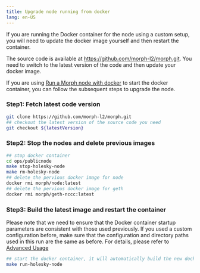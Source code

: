 ```yaml
---
title: Upgrade node running from docker
lang: en-US
---
```


If you are running the Docker container for the node using a custom setup, you will need to update the docker image yourself and then restart the container. 

The source code is available at https://github.com/morph-l2/morph.git. You need to switch to the latest version of the code and then update your docker image.

If you are using  [Run a Morph node with docker](../2-how-to-run-a-morph-node-docker.md) to start the docker container, you can follow the subsequent steps to upgrade the node.

### Step1:  Fetch latest code version 
```bash
git clone https://github.com/morph-l2/morph.git
## checkout the latest version of the source code you need
git checkout ${latestVersion}
```
### Step2: Stop the nodes and delete previous images

```bash
## stop docker container
cd ops/publicnode
make stop-holesky-node
make rm-holesky-node
## delete the pervious docker image for node
docker rmi morph/node:latest
## delete the pervious docker image for geth
docker rmi morph/geth-nccc:latest
```

### Step3: Build the latest image and restart the container

Please note that we need to ensure that the Docker container startup parameters are consistent with those used previously. If you used a custom configuration before, make sure that the configuration and directory paths used in this run are the same as before. For details, please refer to [Advanced Usage](../2-how-to-run-a-morph-node-docker.md#advanced-usage)

```bash
## start the docker container, it will automatically build the new docker images
make run-holesky-node
```

